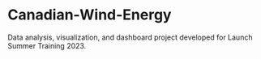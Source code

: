 # Canadian-Wind-Energy
Data analysis, visualization, and dashboard project developed for Launch Summer Training 2023.
